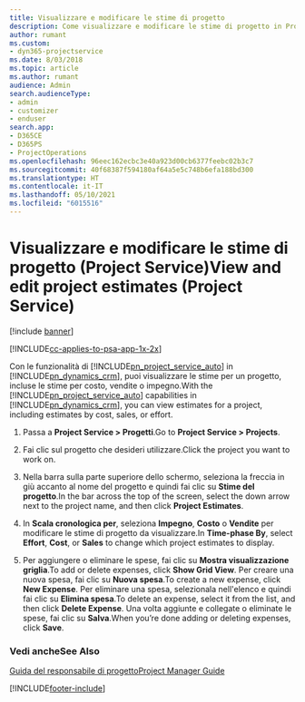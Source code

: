 ```yaml
---
title: Visualizzare e modificare le stime di progetto
description: Come visualizzare e modificare le stime di progetto in Project Service
author: rumant
ms.custom:
- dyn365-projectservice
ms.date: 8/03/2018
ms.topic: article
ms.author: rumant
audience: Admin
search.audienceType:
- admin
- customizer
- enduser
search.app:
- D365CE
- D365PS
- ProjectOperations
ms.openlocfilehash: 96eec162ecbc3e40a923d00cb6377feebc02b3c7
ms.sourcegitcommit: 40f68387f594180af64a5e5c748b6efa188bd300
ms.translationtype: HT
ms.contentlocale: it-IT
ms.lasthandoff: 05/10/2021
ms.locfileid: "6015516"
---
```

# <a name="view-and-edit-project-estimates-project-service"></a><span data-ttu-id="0fcf4-103">Visualizzare e modificare le stime di progetto (Project Service)</span><span class="sxs-lookup"><span data-stu-id="0fcf4-103">View and edit project estimates (Project Service)</span></span>

[!include [banner](../includes/psa-now-project-operations.md)]

[!INCLUDE[cc-applies-to-psa-app-1x-2x](../includes/cc-applies-to-psa-app-1x-2x.md)]

<span data-ttu-id="0fcf4-104">Con le funzionalità di [!INCLUDE[pn_project_service_auto](../includes/pn-project-service-auto.md)] in [!INCLUDE[pn_dynamics_crm](../includes/pn-dynamics-crm.md)], puoi visualizzare le stime per un progetto, incluse le stime per costo, vendite o impegno.</span><span class="sxs-lookup"><span data-stu-id="0fcf4-104">With the [!INCLUDE[pn_project_service_auto](../includes/pn-project-service-auto.md)] capabilities in [!INCLUDE[pn_dynamics_crm](../includes/pn-dynamics-crm.md)], you can view estimates for a project, including estimates by cost, sales, or effort.</span></span>  
  
1.  <span data-ttu-id="0fcf4-105">Passa a **Project Service > Progetti**.</span><span class="sxs-lookup"><span data-stu-id="0fcf4-105">Go to **Project Service > Projects**.</span></span>  
  
2.  <span data-ttu-id="0fcf4-106">Fai clic sul progetto che desideri utilizzare.</span><span class="sxs-lookup"><span data-stu-id="0fcf4-106">Click the project you want to work on.</span></span>  
  
3.  <span data-ttu-id="0fcf4-107">Nella barra sulla parte superiore dello schermo, seleziona la freccia in giù accanto al nome del progetto e quindi fai clic su **Stime del progetto**.</span><span class="sxs-lookup"><span data-stu-id="0fcf4-107">In the bar across the top of the screen, select the down arrow next to the project name, and then click **Project Estimates**.</span></span>  
  
4.  <span data-ttu-id="0fcf4-108">In **Scala cronologica per**, seleziona **Impegno**, **Costo** o **Vendite** per modificare le stime di progetto da visualizzare.</span><span class="sxs-lookup"><span data-stu-id="0fcf4-108">In **Time-phase By**, select **Effort**, **Cost**, or **Sales** to change which project estimates to display.</span></span>  
  
5.  <span data-ttu-id="0fcf4-109">Per aggiungere o eliminare le spese, fai clic su **Mostra visualizzazione griglia**.</span><span class="sxs-lookup"><span data-stu-id="0fcf4-109">To add or delete expenses, click **Show Grid View**.</span></span> <span data-ttu-id="0fcf4-110">Per creare una nuova spesa, fai clic su **Nuova spesa**.</span><span class="sxs-lookup"><span data-stu-id="0fcf4-110">To create a new expense, click **New Expense**.</span></span> <span data-ttu-id="0fcf4-111">Per eliminare una spesa, selezionala nell'elenco e quindi fai clic su **Elimina spesa**.</span><span class="sxs-lookup"><span data-stu-id="0fcf4-111">To delete an expense, select it from the list, and then click **Delete Expense**.</span></span> <span data-ttu-id="0fcf4-112">Una volta aggiunte e collegate o eliminate le spese, fai clic su **Salva**.</span><span class="sxs-lookup"><span data-stu-id="0fcf4-112">When you’re done adding or deleting expenses, click **Save**.</span></span>  
  
### <a name="see-also"></a><span data-ttu-id="0fcf4-113">Vedi anche</span><span class="sxs-lookup"><span data-stu-id="0fcf4-113">See Also</span></span>  
 [<span data-ttu-id="0fcf4-114">Guida del responsabile di progetto</span><span class="sxs-lookup"><span data-stu-id="0fcf4-114">Project Manager Guide</span></span>](../psa/project-manager-guide.md)


[!INCLUDE[footer-include](../includes/footer-banner.md)]